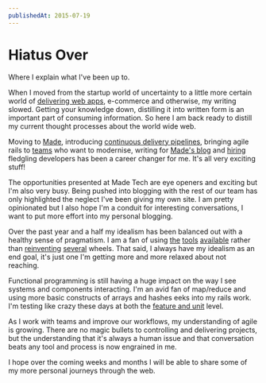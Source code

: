 ```yaml
---
publishedAt: 2015-07-19
---
```


# Hiatus Over

Where I explain what I've been up to.

When I moved from the startup world of uncertainty to a little more certain
world of [delivering web apps][made], e-commerce and otherwise, my writing
slowed. Getting your knowledge down, distilling it into written form is an
important part of consuming information. So here I am back ready to distill
my current thought processes about the world wide web.

Moving to [Made][made], introducing [continuous delivery pipelines][cd],
bringing agile rails to [teams][cdp] who want to modernise, writing for
[Made's blog][made-blog] and [hiring][richard] fledgling developers has been
a career changer for me. It's all very exciting stuff!

The opportunities presented at Made Tech are eye openers and exciting but I'm
also very busy. Being pushed into blogging with the rest of our team has only
highlighted the neglect I've been giving my own site. I am pretty opinionated
but I also hope I'm a conduit for interesting conversations, I want to put more
effort into my personal blogging.

Over the past year and a half my idealism has been balanced out with a healthy
sense of pragmatism. I am a fan of using [the][rails] [tools][chef]
[available][jenkins] rather than [reinventing][lily] [several][marionetta]
wheels. That said, I always have my idealism as an end goal, it's just one
I'm getting more and more relaxed about not reaching.

Functional programming is still having a huge impact on the way I see systems
and components interacting. I'm an avid fan of map/reduce and using more basic
constructs of arrays and hashes eeks into my rails work. I'm testing like crazy
these days at both the [feature and unit][testing] level.

As I work with teams and improve our workflows, my understanding of agile is
growing. There are no magic bullets to controlling and delivering projects, but
the understanding that it's always a human issue and that conversation beats
any tool and process is now engrained in me.

I hope over the coming weeks and months I will be able to share some of my more
personal journeys through the web.

[made]: https://madetech.com
[cd]: https://www.madetech.com/news/continuous-delivery-with-jenkins
[cdp]: https://www.madetech.com/news/made-appointed-to-redevelop-cdp-online-platforms
[made-blog]: https://madetech.com/news
[richard]: https://www.madetech.com/news/scary-new-code
[rails]: http://rubyonrails.org/
[chef]: https://www.chef.io/chef/
[jenkins]: https://jenkins-ci.org/
[lily]: https://github.com/lukemorton/lily
[marionetta]: https://github.com/lukemorton/marionetta
[testing]: https://www.madetech.com/news/feature-testing-with-rspec
